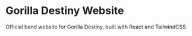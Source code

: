# Gorilla Destiny Website
Official band website for Gorilla Destiny, built with React and TailwindCSS